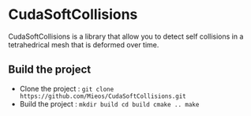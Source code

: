 # CudaSoftCollisions
CudaSoftCollisions is a library that allow you to detect self collisions in a tetrahedrical mesh that is deformed over time.

## Build the project
* Clone the project :
`git clone https://github.com/Mieos/CudaSoftCollisions.git`
* Build the project :
`mkdir build
cd build
cmake ..
make`
